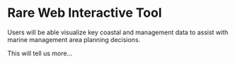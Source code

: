 # Rare Web Interactive Tool

Users will be able visualize key coastal and management data to assist with marine management area planning decisions.

This will tell us more...